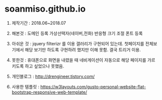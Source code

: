 # soanmiso.github.io

1. 제작기간 : 
2018.06~2018.07

2. 해본것 : 
도메인 등록
가상선택자(네이버,전화)
반응형 크기 조절
폰트 등록

3. 아쉬운 것 : 
jquery filterizr 를 이용 갤러리가 구현되어 있는데. 
첫페이지를 전체보기에서 해당 보기만 하도록 구현하려 했지만 이해 못함. 
결국 트리거 이용. 

3. 못한것 : 
휴대폰으로 화면을 내렸을 때 네비게이션이 자동으로 해당 페이지를 가르키도록 하고 싶었으나 못했음. 

4. 개인블로그 : 
http://drengineer.tistory.com/ 

5. 사용한 템플릿 : 
https://w3layouts.com/gusto-personal-website-flat-bootstrap-responsive-web-template/
